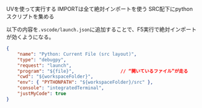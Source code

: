 UVを使って実行する
IMPORTは全て絶対インポートを使う
SRC配下にpythonスクリプトを集める

以下の内容を`.vscode/launch.json`に追加することで、F5実行で絶対インポートが効くようになる。
```json
{
    "name": "Python: Current File (src layout)",
    "type": "debugpy",
    "request": "launch",
    "program": "${file}",                 // “開いているファイル”が走る
    "cwd": "${workspaceFolder}",
    "env": { "PYTHONPATH": "${workspaceFolder}/src" },
    "console": "integratedTerminal",
    "justMyCode": true
}
```